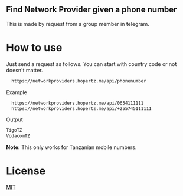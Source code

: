 ## Find Network Provider given a phone number

This is made by request from a group member in telegram.


 

# How to use
Just send a request as follows. You can start with country code or not doesn't matter.

```bash
  https://networkproviders.hopertz.me/api/phonenumber
```
Example
```bash
  https://networkproviders.hopertz.me/api/0654111111
  https://networkproviders.hopertz.me/api/+255745111111
```

Output
```bash
TigoTZ
VodacomTZ
```

**Note:** This only works for Tanzanian mobile numbers.

# License

[MIT](https://choosealicense.com/licenses/mit/)
